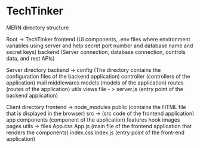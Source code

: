 # TechTinker

MERN directory structure 

Root -> TechTinker
    frontend (UI components, .env files where environment variables using server and help secret port number and database name and secret keys)
    backend (Server connection, database connection, controls data, and rest APIs)


Server directory
    backend -> 
      	config (The directory contains the configuration files of the backend application)
      	controller (controllers of the application)
      	mail
      	middlewares
      	models (models of the application)
      	routes (routes of the application)
      	utils
      	views
      	file - > server.js (entry point of the backend application)


Client directory
    frontend ->
    	node_modules
    	public (contains the HTML file that is displayed in the browser)
    	src -> (src code of the frontend application)
        		app
        		components (component of the application)
        		features
        		hook
        		images
        		pages
        		utils -> files
              			App.css
              			App.js (main file of the frontend application that renders the components)
              			index.css
              			index.js (entry point of the front-end application)
